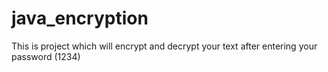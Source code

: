 # java_encryption

This is project which will encrypt and decrypt your text after entering your password (1234)